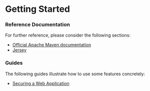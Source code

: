 # Getting Started

### Reference Documentation
For further reference, please consider the following sections:

* [Official Apache Maven documentation](https://maven.apache.org/guides/index.html)
* [Jersey](https://docs.spring.io/spring-boot/docs/2.3.0.RELEASE/reference/htmlsingle/#boot-features-jersey)

### Guides
The following guides illustrate how to use some features concretely:

* [Securing a Web Application](https://spring.io/guides/gs/securing-web/)


